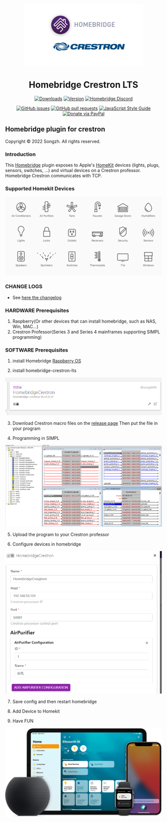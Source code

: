 <p align="center">
  <img src="img/homebridge-crestron.png" height="200px">  
</p>


<span align="center">

# Homebridge Crestron LTS
[![Downloads](https://img.shields.io/npm/dt/homebridge-crestron-lts)](https://www.npmjs.com/package/homebridge-crestron-lts)
[![Version](https://img.shields.io/npm/v/homebridge-crestron-lts)](https://www.npmjs.com/package/homebridge-crestron-lts)
[![Homebridge Discord](https://img.shields.io/discord/432663330281226270?color=728ED5&logo=discord&label=discord)](https://discord.gg/hZubhrz)

[![GitHub issues](https://img.shields.io/github/issues/songzh96/homebridge-crestron-lts)](https://github.com/songzh96/homebridge-crestron-lts/issues)
[![GitHub pull requests](https://img.shields.io/github/issues-pr/songzh96/homebridge-crestron-lts)](https://github.com/songzh96/homebridge-crestron-lts/pulls)
[![JavaScript Style Guide](https://img.shields.io/badge/code_style-standard-brightgreen)](https://standardjs.com)
[![Donate via PayPal](https://img.shields.io/badge/Donate-PayPal-blue.svg?style=flat-square)](https://paypal.me/songzh96?locale.x=zh_XC)

</span>

## Homebridge plugin for crestron
Copyright © 2022 Songzh. All rights reserved.

### Introduction
This [Homebridge](https://github.com/homebridge/homebridge) plugin exposes to Apple's [HomeKit](http://www.apple.com/ios/home/) devices (lights, plugs, sensors, switches, ...) and virtual devices on a Crestron professor.
Homebridge Crestron communicates with TCP.

### Supported Homekit Devices

  <img src="img/Accessories.png">

### CHANGE LOGS
* See <a href="CHANGELOG.md">here the changelog</a>

### HARDWARE Prerequisites
1. Raspberry(Or other devices that can install homebridge, such as NAS, Win, MAC...)
2. Crestron Professor(Series 3 and Series 4 mainframes supporting SIMPL programming)

### SOFTWARE Prerequisites
1. install Homebridge [Raspberry OS](https://github.com/homebridge/homebridge/wiki/Install-Homebridge-on-Raspbian)

2. install homebridge-crestron-lts
  <img src="img/homebridge-crestron-lts.png">  

3. Download Crestron macro files on the [release page](https://github.com/songzh96/homebridge-crestron-lts/releases/tag/v1.0.0) Then put the file in your program

4. Programming in SIMPL
  <img src="img/simpl.png">  

5. Upload the program to your Crestron professor

6. Configure devices in homebridge
  <img src="img/homebridge-config.png"> 

7. Save config and then restart homebridge

8. Add Device to Homekit

9. Have FUN
  <img src="img/HomeKit.jpg">
